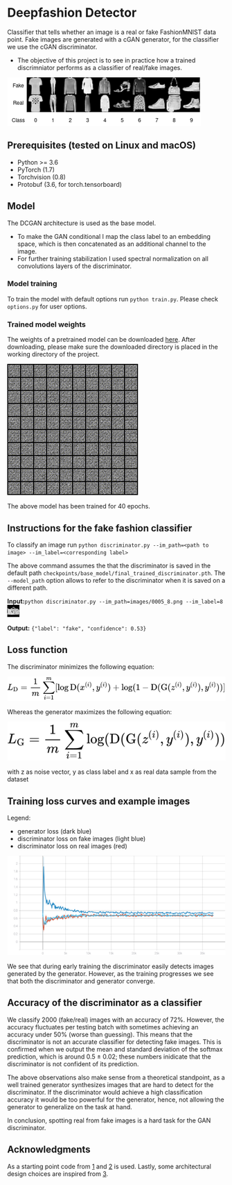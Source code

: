 # Deepfashion Detector

Classifier that tells whether an image is a real or fake FashionMNIST data point. Fake images are generated with a cGAN generator, for the classifier we use the cGAN discriminator.

* The objective of this project is to see in practice how a trained discrimniator performs as a classifier of real/fake images.

<img src="images/fake_vs_real.png">

## Prerequisites (tested on Linux and macOS)
- Python >= 3.6
- PyTorch (1.7)
- Torchvision (0.8)
- Protobuf (3.6, for torch.tensorboard)

## Model
The DCGAN architecture is used as the base model.
  - To make the GAN conditional I map the class label to an embedding space, which is then concatenated as an additional channel to the image.
  - For further training stabilization I used spectral normalization on all convolutions layers of the discriminator.

### Model training
To train the model with default options run `python train.py`. Please check `options.py` for user options.

### Trained model weights

The weights of a pretrained model can be downloaded [here](https://drive.google.com/drive/folders/16Qi0mQDVYo2tEl5ihA4qp868G8K3DIyQ?usp=sharing). After downloading, please make sure the downloaded directory is placed in the working directory of the project.

<img src="images/train.gif">

The above model has been trained for 40 epochs.

## Instructions for the fake fashion classifier
To classify an image run `python discriminator.py --im_path=<path to image> --im_label=<corresponding label>`

The above command assumes the that the discriminator is saved in the default path `checkpoints/base_model/final_trained_discriminator.pth`. The `--model_path` option allows to refer to the discriminator when it is saved on a different path.

**Input:**`python discriminator.py --im_path=images/0005_8.png --im_label=8`
<img src="images/0005_8.png">

**Output:** `{"label": "fake", "confidence": 0.53}`

## Loss function
The discriminator minimizes the following equation:

<img src="images/d_loss.svg">

Whereas the generator maximizes the following equation:

<img src="images/g_loss.svg">

with z as noise vector, y as class label and x as real data sample from the dataset

## Training loss curves and example images
Legend: 
  - generator loss (dark blue)
  - discriminator loss on fake images (light blue)
  - discriminator loss on real images (red)
<img src="images/Losses_train_group.svg">

We see that during early training the discriminator easily detects images generated by the generator. However, as the training progresses we see that both the discriminator and generator converge.

## Accuracy of the discriminator as a classifier

We classify 2000 (fake/real) images with an accuracy of 72%. However, the accuracy fluctuates per testing batch with sometimes achieving an accuracy under 50% (worse than guessing). This means that the discriminator is not an accurate classifier for detecting fake images. This is confirmed when we output the mean and standard deviation of the softmax prediction, which is around 0.5 ± 0.02; these numbers inidicate that the discriminator is not confident of its prediction. 

The above observations also make sense from a theoretical standpoint, as a well trained generator synthesizes images that are hard to detect for the discriminator. If the discriminator would achieve a high classification accuracy it would be too powerful for the generator, hence, not allowing the generator to generalize on the task at hand.

In conclusion, spotting real from fake images is a hard task for the GAN discriminator.

## Acknowledgments

As a starting point code from [1](https://github.com/TeeyoHuang/conditional-GAN/blob/master/conditional_DCGAN.py) and [2](https://pytorch.org/tutorials/beginner/dcgan_faces_tutorial.html#implementation) is used. Lastly, some architectural design choices are inspired from [3](https://machinelearningmastery.com/how-to-develop-a-conditional-generative-adversarial-network-from-scratch/).
